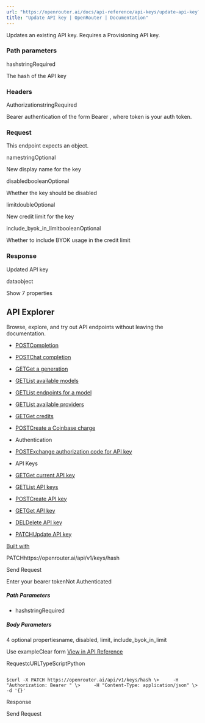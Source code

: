 ```yaml
---
url: "https://openrouter.ai/docs/api-reference/api-keys/update-api-key?explorer=true"
title: "Update API key | OpenRouter | Documentation"
---
```


Updates an existing API key. Requires a Provisioning API key.

### Path parameters

hashstringRequired

The hash of the API key

### Headers

AuthorizationstringRequired

Bearer authentication of the form Bearer <token>, where token is your auth token.

### Request

This endpoint expects an object.

namestringOptional

New display name for the key

disabledbooleanOptional

Whether the key should be disabled

limitdoubleOptional

New credit limit for the key

include\_byok\_in\_limitbooleanOptional

Whether to include BYOK usage in the credit limit

### Response

Updated API key

dataobject

Show 7 properties

## API Explorer

Browse, explore, and try out API endpoints without leaving the documentation.

- [POSTCompletion](https://openrouter.ai/docs/api-reference/completion?explorer=true)
- [POSTChat completion](https://openrouter.ai/docs/api-reference/chat-completion?explorer=true)
- [GETGet a generation](https://openrouter.ai/docs/api-reference/get-a-generation?explorer=true)
- [GETList available models](https://openrouter.ai/docs/api-reference/list-available-models?explorer=true)
- [GETList endpoints for a model](https://openrouter.ai/docs/api-reference/list-endpoints-for-a-model?explorer=true)
- [GETList available providers](https://openrouter.ai/docs/api-reference/list-available-providers?explorer=true)
- [GETGet credits](https://openrouter.ai/docs/api-reference/get-credits?explorer=true)
- [POSTCreate a Coinbase charge](https://openrouter.ai/docs/api-reference/create-a-coinbase-charge?explorer=true)
- Authentication

- [POSTExchange authorization code for API key](https://openrouter.ai/docs/api-reference/authentication/exchange-authorization-code-for-api-key?explorer=true)
- API Keys

- [GETGet current API key](https://openrouter.ai/docs/api-reference/api-keys/get-current-api-key?explorer=true)
- [GETList API keys](https://openrouter.ai/docs/api-reference/api-keys/list-api-keys?explorer=true)
- [POSTCreate API key](https://openrouter.ai/docs/api-reference/api-keys/create-api-key?explorer=true)
- [GETGet API key](https://openrouter.ai/docs/api-reference/api-keys/get-api-key?explorer=true)
- [DELDelete API key](https://openrouter.ai/docs/api-reference/api-keys/delete-api-key?explorer=true)
- [PATCHUpdate API key](https://openrouter.ai/docs/api-reference/api-keys/update-api-key?explorer=true)

[Built with](https://buildwithfern.com/?utm_campaign=buildWith&utm_medium=docs&utm_source=openrouter.ai)

PATCHhttps://openrouter.ai/api/v1/keys/hash

Send Request

Enter your bearer tokenNot Authenticated

##### Path Parameters

- hashstringRequired


##### Body Parameters

4 optional propertiesname, disabled, limit, include\_byok\_in\_limit

Use exampleClear form [View in API Reference](https://openrouter.ai/docs/api-reference/api-keys/update-api-key)

RequestcURLTypeScriptPython

```code-block text-xs

$curl -X PATCH https://openrouter.ai/api/v1/keys/hash \>     -H "Authorization: Bearer " \>     -H "Content-Type: application/json" \>     -d '{}'
```

Response

Send Request